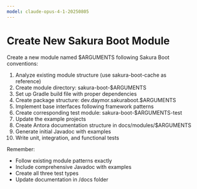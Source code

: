 ```yaml
---
model: claude-opus-4-1-20250805
---
```


# Create New Sakura Boot Module

Create a new module named $ARGUMENTS following Sakura Boot conventions:

1. Analyze existing module structure (use sakura-boot-cache as reference)
2. Create module directory: sakura-boot-$ARGUMENTS
3. Set up Gradle build file with proper dependencies
4. Create package structure: dev.daymor.sakuraboot.$ARGUMENTS
5. Implement base interfaces following framework patterns
6. Create corresponding test module: sakura-boot-$ARGUMENTS-test
7. Update the example projects
8. Create Antora documentation structure in docs/modules/$ARGUMENTS
9. Generate initial Javadoc with examples
10. Write unit, integration, and functional tests

Remember:

- Follow existing module patterns exactly
- Include comprehensive Javadoc with examples
- Create all three test types
- Update documentation in /docs folder